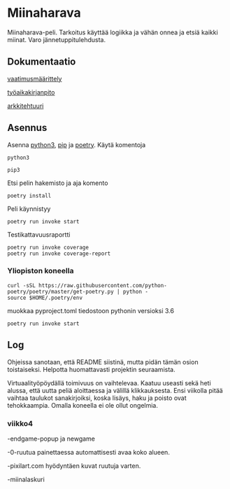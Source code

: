 # Miinaharava
Miinaharava-peli. Tarkoitus käyttää logiikka ja vähän onnea ja etsiä kaikki miinat. Varo jännetuppitulehdusta.  

## Dokumentaatio

[vaatimusmäärittely](https://github.com/ElomaaTapio/ot-harjoitustyo/blob/main/dokumentaatio/vaatimusmaarittely.md)

[työaikakirjanpito](https://github.com/ElomaaTapio/ot-harjoitustyo/blob/main/dokumentaatio/tuntikirjanpito.md)

[arkkitehtuuri](https://github.com/ElomaaTapio/ot-harjoitustyo/blob/main/dokumentaatio/arkkitehtuuri.md)

## Asennus
Asenna [python3](https://realpython.com/installing-python/), [pip](https://pip.pypa.io/en/stable/installing/) ja [poetry](https://python-poetry.org/docs/).
Käytä komentoja 
```
python3
```
```
pip3
```
Etsi pelin hakemisto ja aja komento
```
poetry install
```
Peli käynnistyy
```
poetry run invoke start
```
Testikattavuusraportti
```
poetry run invoke coverage
poetry run invoke coverage-report
```
### Yliopiston koneella
```
curl -sSL https://raw.githubusercontent.com/python-poetry/poetry/master/get-poetry.py | python -
source $HOME/.poetry/env
```
muokkaa pyproject.toml tiedostoon pythonin versioksi 3.6
```
poetry run invoke start
```
## Log
Ohjeissa sanotaan, että README siistinä, mutta pidän tämän osion toistaiseksi. Helpotta huomattavasti projektin seuraamista.

Virtuaalityöpöydällä toimivuus on vaihtelevaa. Kaatuu useasti sekä heti alussa, että uutta peliä aloittaessa ja välillä klikkauksesta. Ensi viikolla pitää vaihtaa taulukot sanakirjoiksi, koska lisäys, haku ja poisto ovat tehokkaampia. Omalla koneella ei ole ollut ongelmia.
### viikko4
-endgame-popup ja newgame

-0-ruutua painettaessa automattisesti avaa koko alueen.

-pixilart.com hyödyntäen kuvat ruutuja varten.

-miinalaskuri

